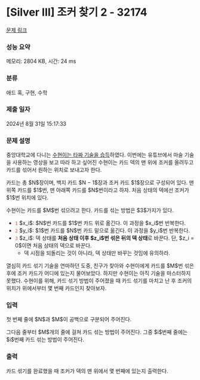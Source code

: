 # [Silver III] 조커 찾기 2 - 32174 

[문제 링크](https://www.acmicpc.net/problem/32174) 

### 성능 요약

메모리: 2804 KB, 시간: 24 ms

### 분류

애드 혹, 구현, 수학

### 제출 일자

2024년 8월 31일 15:17:33

### 문제 설명

<p>중앙대학교에 다니는 <a href="/problem/24393">수현이는 타짜 기술을 습득</a>하였다. 이번에는 유튜브에서 마술 기술을 사용하는 영상을 보고 따라 하고 싶어진 수현이는 카드 덱의 맨 위에 조커를 올려두고 카드를 섞어서 원하는 위치로 보내고자 한다.</p>

<p>카드는 총 $N$장이며, 백지 카드 $N − 1$장과 조커 카드 $1$장으로 구성되어 있다. 맨 위쪽 카드를 $1$번, 맨 아래쪽 카드를 $N$번이라고 하자. 처음 상태의 덱에선 조커가 $1$번 위치에 있다.</p>

<p>수현이는 카드를 $M$번 섞으려고 한다. 카드를 섞는 방법은 $3$가지가 있다.</p>

<ul>
	<li><span style="color:#e74c3c;"><code>1</code></span> $x_i$: $N$번 카드를 $1$번 카드 위로 옮긴다. 이 과정을 $x_i$번 반복한다.</li>
	<li><span style="color:#e74c3c;"><code>2</code></span> $y_i$: $1$번 카드를 $N$번 카드 밑으로 옮긴다. 이 과정을 $y_i$번 반복한다.</li>
	<li><span style="color:#e74c3c;"><code>3</code></span> $z_i$: 덱 상태를 <strong>처음 상태 이후 $z_i$번 섞은 뒤의 덱 상태</strong>로 바꾼다. 단, $z_i = 0$이면 처음 상태의 덱으로 바꾼다.
	<ul>
		<li>덱 시점을 되돌리는 것이 아니라, 덱 상태만 바꾸는 것임에 유의하라. </li>
	</ul>
	</li>
</ul>

<p>열심히 카드 섞기 기술을 연마하던 도중, 친구가 찾아와 수현이에게 카드를 $M$번 섞은 후에 조커 카드가 어디에 있는지 물어보았다. 하지만 수현이는 아직 기술을 마스터하지 못했다. 수현이를 위해, 카드 섞기 방법이 주어졌을 때 카드 섞기를 마치고 난 후 조커의 위치가 위에서부터 몇 번째 카드인지 찾아보자.</p>

### 입력 

 <p>첫 번째 줄에 $N$과 $M$이 공백으로 구분되어 주어진다.</p>

<p>그다음 줄부터 $M$개의 줄에 걸쳐 카드 섞는 방법이 주어진다. 그중 $i$번째 줄에는 $i$번째 카드 섞는 방법이 주어진다.</p>

### 출력 

 <p>카드 섞기를 완료했을 때 조커가 덱의 맨 위에서 몇 번째에 있는지 출력한다.</p>

